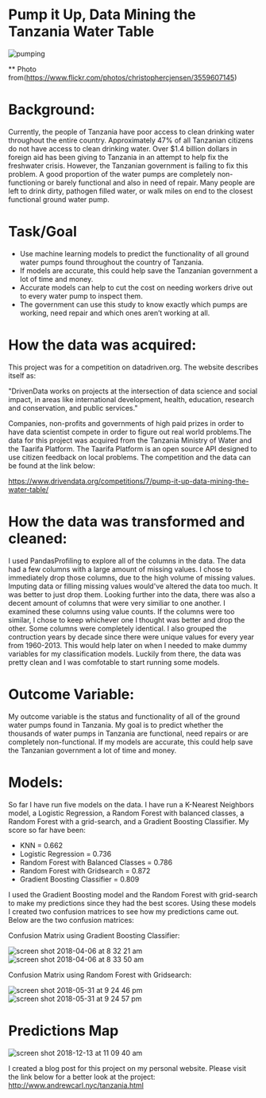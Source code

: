 # Pump it Up, Data Mining the Tanzania Water Table

![pumping](https://user-images.githubusercontent.com/35437820/38469963-9c9f9da4-3b2a-11e8-8e20-78438207577d.jpg)

** Photo from(https://www.flickr.com/photos/christophercjensen/3559607145)

# Background:

Currently, the people of Tanzania have poor access to clean drinking water throughout the entire country. Approximately 47% of all Tanzanian citizens do not have access to clean drinking water. Over $1.4 billion dollars in foreign aid has been giving to Tanzania in an attempt to help fix the freshwater crisis. However, the Tanzanian government is failing to fix this problem. A good proportion of the water pumps are completely non-functioning or barely functional and also in need of repair. Many people are left to drink dirty, pathogen filled water, or walk miles on end to the closest functional ground water pump. 

# Task/Goal

- Use machine learning models to predict the functionality of all ground water pumps found throughout the country of Tanzania.
- If models are accurate, this could help save the Tanzanian government a lot of time and money.
- Accurate models can help to cut the cost on needing workers drive out to every water pump to inspect them.
- The government can use this study to know exactly which pumps are working, need repair and which ones aren’t working at all.

# How the data was acquired:

This project was for a competition on datadriven.org. The website describes itself as: 

"DrivenData works on projects at the intersection of data science and social impact, in areas like international development, health, education, research and conservation, and public services."

Companies, non-profits and governments of high paid prizes in order to have data scientist compete in order to figure out real world problems.The data for this project was acquired from the Tanzania Ministry of Water and the Taarifa Platform. The Taarifa Platform is an open source API designed to use citizen feedback on local problems. The competition and the data can be found at the link below:

https://www.drivendata.org/competitions/7/pump-it-up-data-mining-the-water-table/

# How the data was transformed and cleaned:

I used PandasProfiling to explore all of the columns in the data. The data had a few columns with a large amount of missing 
values. I chose to immediately drop those columns, due to the high volume of missing values. Imputing data or filling 
missing values would've altered the data too much. It was better to just drop them. Looking further into the data, there was 
also a decent amount of columns that were very similiar to one another. I examined these columns using value counts. If the 
columns were too similar, I chose to keep whichever one I thought was better and drop the other. Some columns were completely identical. I also grouped the contruction years by decade since there were unique values for every year from 1960-2013. This would help later on when I needed to make  dummy variables for my classification models. Luckily from there, the data was pretty clean and I was comfotable to start running some models. 

# Outcome Variable:

My outcome variable is the status and functionality of all of the ground water pumps found in Tanzania. My goal is to predict whether the thousands of water pumps in Tanzania are functional, need repairs or are completely non-functional. If my models are accurate, this could help save the Tanzanian government a lot of time and money. 

# Models:

So far I have run five models on the data. I have run a K-Nearest Neighbors model, a Logistic Regression, a Random Forest with balanced classes, a Random Forest with a grid-search, and a Gradient Boosting Classifier. My score so far have been:

- KNN = 0.662
- Logistic Regression = 0.736
- Random Forest with Balanced Classes = 0.786  
- Random Forest with Gridsearch = 0.872  
- Gradient Boosting Classifier = 0.809

I used the Gradient Boosting model and the Random Forest with grid-search to make my predictions since they had the best scores. Using these models I created two confusion matrices to see how my predictions came out. Below are the two confusion matrices:

Confusion Matrix using Gradient Boosting Classifier:

![screen shot 2018-04-06 at 8 32 21 am](https://user-images.githubusercontent.com/35437820/38469726-73328790-3b27-11e8-99a6-bc3344e59a00.png)
![screen shot 2018-04-06 at 8 33 50 am](https://user-images.githubusercontent.com/35437820/38469868-6c016796-3b29-11e8-9c41-3e66851dc129.png)

Confusion Matrix using Random Forest with Gridsearch:

![screen shot 2018-05-31 at 9 24 46 pm](https://user-images.githubusercontent.com/35437820/40816138-2cf6a75e-6519-11e8-9bb1-16aab189b190.png)
![screen shot 2018-05-31 at 9 24 57 pm](https://user-images.githubusercontent.com/35437820/40816197-85ff6160-6519-11e8-85ad-27fde64fd1ba.png)

# Predictions Map

![screen shot 2018-12-13 at 11 09 40 am](https://user-images.githubusercontent.com/35437820/49951347-af6e7980-fec7-11e8-9882-2fcb4e818d6a.png)

I created a blog post for this project on my personal website. Please visit the link below for a better look at the project:
http://www.andrewcarl.nyc/tanzania.html

